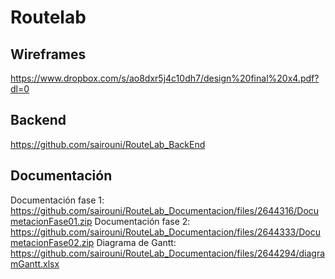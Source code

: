 # Routelab

## Wireframes
https://www.dropbox.com/s/ao8dxr5j4c10dh7/design%20final%20x4.pdf?dl=0

## Backend
https://github.com/sairouni/RouteLab_BackEnd

## Documentación
Documentación fase 1:
https://github.com/sairouni/RouteLab_Documentacion/files/2644316/DocumetacionFase01.zip
Documentación fase 2:
https://github.com/sairouni/RouteLab_Documentacion/files/2644333/DocumetacionFase02.zip
Diagrama de Gantt:
https://github.com/sairouni/RouteLab_Documentacion/files/2644294/diagramGantt.xlsx
